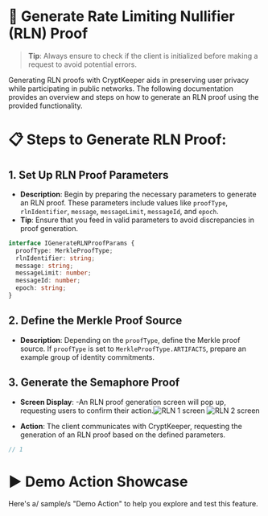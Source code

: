 # 🔌 Generate Rate Limiting Nullifier (RLN) Proof

> **Tip**: Always ensure to check if the client is initialized before making a request to avoid potential errors.

Generating RLN proofs with CryptKeeper aids in preserving user privacy while participating in public networks. The following documentation provides an overview and steps on how to generate an RLN proof using the provided functionality.

# 📋 Steps to Generate RLN Proof:

## 1. Set Up RLN Proof Parameters

- **Description**: Begin by preparing the necessary parameters to generate an RLN proof. These parameters include values like `proofType`, `rlnIdentifier`, `message`, `messageLimit`, `messageId`, and `epoch`.
- **Tip**: Ensure that you feed in valid parameters to avoid discrepancies in proof generation.

```ts
interface IGenerateRLNProofParams {
  proofType: MerkleProofType;
  rlnIdentifier: string;
  message: string;
  messageLimit: number;
  messageId: number;
  epoch: string;
}
```

## 2. Define the Merkle Proof Source

- **Description**: Depending on the `proofType`, define the Merkle proof source. If `proofType` is set to `MerkleProofType.ARTIFACTS`, prepare an example group of identity commitments.

## 3. Generate the Semaphore Proof

- **Screen Display**:
  -An RLN proof generation screen will pop up, requesting users to confirm their action.![RLN 1 screen](./screenshots/rln-1.png "RLN 1 screen") ![RLN 2 screen](./screenshots/rln-2.png "RLN 2 screen")

- **Action**: The client communicates with CryptKeeper, requesting the generation of an RLN proof based on the defined parameters.

```ts
// 1
```

# ▶️ Demo Action Showcase

Here's a/ sample/s "Demo Action" to help you explore and test this feature.
